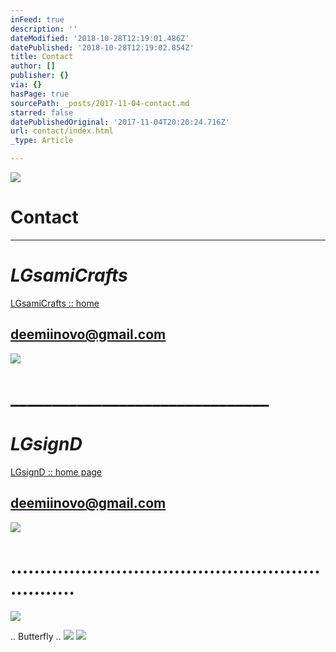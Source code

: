 ```yaml
---
inFeed: true
description: ''
dateModified: '2018-10-28T12:19:01.486Z'
datePublished: '2018-10-28T12:19:02.854Z'
title: Contact
author: []
publisher: {}
via: {}
hasPage: true
sourcePath: _posts/2017-11-04-contact.md
starred: false
datePublishedOriginal: '2017-11-04T20:20:24.716Z'
url: contact/index.html
_type: Article

---
```

![](https://the-grid-user-content.s3-us-west-2.amazonaws.com/86e959fd-e3e8-4d23-a813-d8801b30c6d2.jpg)

# Contact

---

# _**LGsamiCrafts**_
[LGsamiCrafts :: home ][0]

## deemiinovo@gmail.com
![](https://the-grid-user-content.s3-us-west-2.amazonaws.com/004bdc97-e0ca-49ab-86d1-88c01656c1a7.jpg)

# \_\_\_\_\_\_\_\_\_\_\_\_\_\_\_\_\_\_\_\_\_\_\_\_\_\_\_\_\_\_\_

# _**LGsignD**_
[LGsignD :: home page][1]

## deemiinovo@gmail.com
![](https://the-grid-user-content.s3-us-west-2.amazonaws.com/d18be00d-55cc-4c6f-9294-0a79974e091a.jpg)

# ................................................................
![](https://the-grid-user-content.s3-us-west-2.amazonaws.com/57275eaa-0fca-4003-adc5-8c727c61106f.jpg)

.. Butterfly ..
![](https://the-grid-user-content.s3-us-west-2.amazonaws.com/5fe03625-87f7-4744-bcf8-430f196f8d32.jpg)
![](https://the-grid-user-content.s3-us-west-2.amazonaws.com/16510b5b-5d23-4393-95cb-39f9b9cc43a5.jpg)

[0]: https://thegrid.ai/lgsamicrafts/
[1]: https://thegrid.ai/lgsignd/